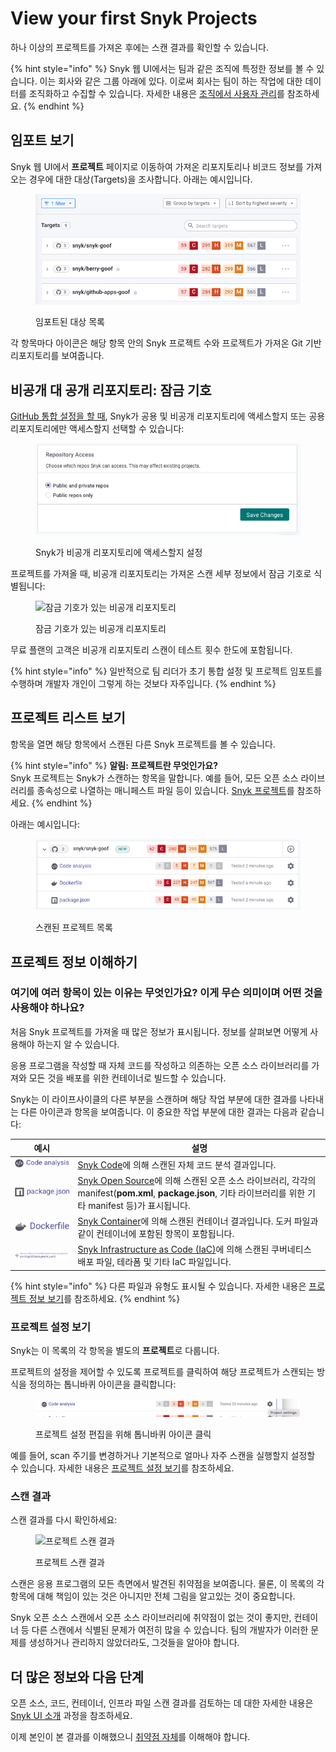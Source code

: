 # View your first Snyk Projects

하나 이상의 프로젝트를 가져온 후에는 스캔 결과를 확인할 수 있습니다.

{% hint style="info" %}
Snyk 웹 UI에서는 팀과 같은 조직에 특정한 정보를 볼 수 있습니다. 이는 회사와 같은 그룹 아래에 있다. 이로써 회사는 팀이 하는 작업에 대한 데이터를 조직화하고 수집할 수 있습니다. 자세한 내용은 [조직에서 사용자 관리](../../snyk-admin/groups-and-organizations/organizations/manage-users-in-organizations.md)를 참조하세요.
{% endhint %}

## 임포트 보기

Snyk 웹 UI에서 **프로젝트** 페이지로 이동하여 가져온 리포지토리나 비코드 정보를 가져오는 경우에 대한 대상(Targets)을 조사합니다. 아래는 예시입니다.

<figure><img src="../../.gitbook/assets/Target-list.png" alt="임포트된 대상 목록"><figcaption><p>임포트된 대상 목록</p></figcaption></figure>

각 항목마다 아이콘은 해당 항목 안의 Snyk 프로젝트 수와 프로젝트가 가져온 Git 기반 리포지토리를 보여줍니다.

## 비공개 대 공개 리포지토리: 잠금 기호

[GitHub 통합 설정을 할 때](../../scm-ide-and-ci-cd-integrations/snyk-scm-integrations/github.md), Snyk가 공용 및 비공개 리포지토리에 액세스할지 또는 공용 리포지토리에만 액세스할지 선택할 수 있습니다:

<figure><img src="../../.gitbook/assets/image (405) (1).png" alt="Snyk가 비공개 리포지토리에 액세스할지 설정"><figcaption><p>Snyk가 비공개 리포지토리에 액세스할지 설정</p></figcaption></figure>

프로젝트를 가져올 때, 비공개 리포지토리는 가져온 스캔 세부 정보에서 잠금 기호로 식별됩니다:

<figure><img src="https://docs.snyk.io/~gitbook/image?url=https%3A%2F%2F2533899886-files.gitbook.io%2F%7E%2Ffiles%2Fv0%2Fb%2Fgitbook-x-prod.appspot.com%2Fo%2Fspaces%252F-MdwVZ6HOZriajCf5nXH%252Fuploads%252Fgit-blob-b089dcaecab05c3fdbdb255e93794078ab4af310%252Fimage%2520%28125%29.png%3Falt%3Dmedia&#x26;width=768&#x26;dpr=1&#x26;quality=100&#x26;sign=13dbd873&#x26;sv=2" alt="잠금 기호가 있는 비공개 리포지토리"><figcaption><p>잠금 기호가 있는 비공개 리포지토리</p></figcaption></figure>

무료 플랜의 고객은 비공개 리포지토리 스캔이 테스트 횟수 한도에 포함됩니다.

{% hint style="info" %}
일반적으로 팀 리더가 초기 통합 설정 및 프로젝트 임포트를 수행하며 개발자 개인이 그렇게 하는 것보다 자주입니다.
{% endhint %}

## 프로젝트 리스트 보기

항목을 열면 해당 항목에서 스캔된 다른 Snyk 프로젝트를 볼 수 있습니다.

{% hint style="info" %}
**알림: 프로젝트란 무엇인가요?**\
Snyk 프로젝트는 Snyk가 스캔하는 항목을 말합니다. 예를 들어, 모든 오픈 소스 라이브러리를 종속성으로 나열하는 매니페스트 파일 등이 있습니다. [Snyk 프로젝트](../../snyk-admin/snyk-projects/)를 참조하세요.
{% endhint %}

아래는 예시입니다:

<figure><img src="../../.gitbook/assets/image (180) (1) (1) (1) (1) (1) (1).png" alt="스캔된 프로젝트 목록"><figcaption><p>스캔된 프로젝트 목록</p></figcaption></figure>

## 프로젝트 정보 이해하기

### 여기에 여러 항목이 있는 이유는 무엇인가요? 이게 무슨 의미이며 어떤 것을 사용해야 하나요?

처음 Snyk 프로젝트를 가져올 때 많은 정보가 표시됩니다. 정보를 살펴보면 어떻게 사용해야 하는지 알 수 있습니다.

응용 프로그램을 작성할 때 자체 코드를 작성하고 의존하는 오픈 소스 라이브러리를 가져와 모든 것을 배포를 위한 컨테이너로 빌드할 수 있습니다.

Snyk는 이 라이프사이클의 다른 부분을 스캔하며 해당 작업 부분에 대한 결과를 나타내는 다른 아이콘과 항목을 보여줍니다. 이 중요한 작업 부분에 대한 결과는 다음과 같습니다:

| 예시                                                                                              | 설명                                                                                                                                                              |
| ----------------------------------------------------------------------------------------------- | --------------------------------------------------------------------------------------------------------------------------------------------------------------- |
| <img src="../../.gitbook/assets/image (297) (1).png" alt="" data-size="line">                   | [Snyk Code](../../scan-with-snyk/snyk-code/)에 의해 스캔된 자체 코드 분석 결과입니다.                                                                                            |
| <img src="../../.gitbook/assets/Screenshot 2022-07-20 at 11.14.02.png" alt="" data-size="line"> | [Snyk Open Source](../../scan-with-snyk/snyk-open-source/)에 의해 스캔된 오픈 소스 라이브러리, 각각의 manifest(**pom.xml**, **package.json**, 기타 라이브러리를 위한 기타 manifest 등)가 표시됩니다. |
| <img src="../../.gitbook/assets/image (307) (1).png" alt="" data-size="line">                   | [Snyk Container](../../scan-with-snyk/snyk-container/)에 의해 스캔된 컨테이너 결과입니다. 도커 파일과 같이 컨테이너에 포함된 항목이 포함됩니다.                                                       |
| <img src="../../.gitbook/assets/image (206) (1) (1).png" alt="" data-size="original">           | [Snyk Infrastructure as Code (IaC)](../../scan-with-snyk/snyk-iac/scan-your-iac-source-code/)에 의해 스캔된 쿠버네티스 배포 파일, 테라폼 및 기타 IaC 파일입니다.                          |

{% hint style="info" %}
다른 파일과 유형도 표시될 수 있습니다. 자세한 내용은 [프로젝트 정보 보기](../../snyk-admin/snyk-projects/project-information.md)를 참조하세요.
{% endhint %}

### 프로젝트 설정 보기

Snyk는 이 목록의 각 항목을 별도의 **프로젝트**로 다룹니다.

프로젝트의 설정을 제어할 수 있도록 프로젝트를 클릭하여 해당 프로젝트가 스캔되는 방식을 정의하는 톱니바퀴 아이콘을 클릭합니다:

<figure><img src="../../.gitbook/assets/image (208) (1) (1) (1) (1) (1) (1) (1).png" alt="프로젝트 설정 편집을 위해 톱니바퀴 아이콘 클릭"><figcaption><p>프로젝트 설정 편집을 위해 톱니바퀴 아이콘 클릭</p></figcaption></figure>

예를 들어, scan 주기를 변경하거나 기본적으로 얼마나 자주 스캔을 실행할지 설정할 수 있습니다. 자세한 내용은 [프로젝트 설정 보기](https://docs.snyk.io/introducing-snyk/introduction-to-snyk-projects/view-project-settings)를 참조하세요.

### 스캔 결과

스캔 결과를 다시 확인하세요:

<figure><img src="https://docs.snyk.io/~gitbook/image?url=https%3A%2F%2F2533899886-files.gitbook.io%2F%7E%2Ffiles%2Fv0%2Fb%2Fgitbook-x-prod.appspot.com%2Fo%2Fspaces%252F-MdwVZ6HOZriajCf5nXH%252Fuploads%252Fgit-blob-47c2c6f022cbaa0a5cf85c2980ba29e4c14a3dd9%252Fimage%2520%28167%29.png%3Falt%3Dmedia&#x26;width=768&#x26;dpr=1&#x26;quality=100&#x26;sign=987ecc5c&#x26;sv=2" alt="프로젝트 스캔 결과"><figcaption><p>프로젝트 스캔 결과</p></figcaption></figure>

스캔은 응용 프로그램의 모든 측면에서 발견된 취약점을 보여줍니다. 물론, 이 목록의 각 항목에 대해 책임이 있는 것은 아니지만 전체 그림을 알고있는 것이 중요합니다.

Snyk 오픈 소스 스캔에서 오픈 소스 라이브러리에 취약점이 없는 것이 좋지만, 컨테이너 등 다른 스캔에서 식별된 문제가 여전히 많을 수 있습니다. 팀의 개발자가 이러한 문제를 생성하거나 관리하지 않았더라도, 그것들을 알아야 합니다.

## 더 많은 정보와 다음 단계

오픈 소스, 코드, 컨테이너, 인프라 파일 스캔 결과를 검토하는 데 대한 자세한 내용은 [Snyk UI 소개](https://learn.snyk.io/lesson/intro-to-snyk-ui/) 과정을 참조하세요.

이제 본인이 본 결과를 이해했으니 [취약점 자체](understand-your-vulnerabilities.md)를 이해해야 합니다.
